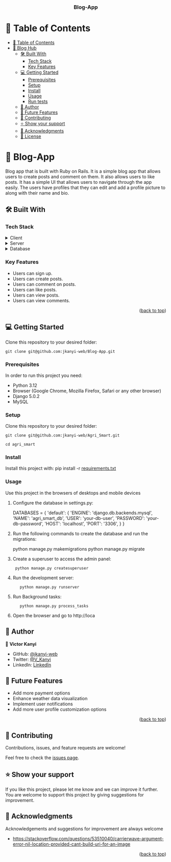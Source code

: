 <a name="readme-top"></a>

<div align="center">

  <h3><b>Blog-App</b></h3>

</div>

# 📗 Table of Contents

- [📗 Table of Contents](#-table-of-contents)
- [📖 Blog Hub ](#-blog-hub-)
  - [🛠 Built With ](#-built-with-)
    - [Tech Stack ](#tech-stack-)
    - [Key Features ](#key-features-)
  - [💻 Getting Started ](#-getting-started-)
    - [Prerequisites](#prerequisites)
    - [Setup](#setup)
    - [Install](#install)
    - [Usage](#usage)
    - [Run tests](#run-tests)
  - [👥 Author ](#-author-)
  - [🔭 Future Features ](#-future-features-)
  - [🤝 Contributing ](#-contributing-)
  - [⭐️ Show your support ](#️-show-your-support-)
  - [🙏 Acknowledgments ](#-acknowledgments-)
  - [📝 License ](#-license-)

<!-- PROJECT DESCRIPTION -->

# 📖 Blog-App <a name="about-project"></a>

Blog app that is built with Ruby on Rails. It is a simple blog app that allows users to create posts and comment on them. It also allows users to like posts. It has a simple UI that allows users to navigate through the app easily. The users have profiles that they can edit and add a profile picture to along with their name and bio.

## 🛠 Built With <a name="built-with"></a>

### Tech Stack <a name="tech-stack"></a>

<details>
  <summary>Client</summary>
  <ul>
    <li><a href="https://rubyonrails.org">Ruby on Rails</a></li>
  </ul>
</details>

<details>
  <summary>Server</summary>
  <ul>
    <li><a href="https://rubyonrails.org">Ruby on Rails</a></li>
  </ul>
</details>

<details>
<summary>Database</summary>
  <ul>
    <li><a href="https://www.postgresql.org/">PostgreSQL</a></li>
  </ul>
</details>

### Key Features <a name="key-features"></a>

- Users can sign up.
- Users can create posts.
- Users can comment on posts.
- Users can like posts.
- Users can view posts.
- Users can view comments.

<p align="right">(<a href="#readme-top">back to top</a>)</p>

## 💻 Getting Started <a name="getting-started"></a>

Clone this repository to your desired folder:

```
git clone git@github.com:jkanyi-web/Blog-App.git
```

### Prerequisites

In order to run this project you need:

- Python 3.12
- Browser (Google Chrome, Mozilla Firefox, Safari or any other browser)
- Django 5.0.2
- MySQL

### Setup

Clone this repository to your desired  folder:

```
git clone git@github.com:jkanyi-web/Agri_Smart.git

cd agri_smart
```

### Install

Install this project with:
pip install -r [requirements.txt](http://_vscodecontentref_/1)

### Usage

Use this project in the browsers of desktops and mobile devices


1. Configure the database in settings.py:

    DATABASES = {
        'default': {
            'ENGINE': 'django.db.backends.mysql',
            'NAME': 'agri_smart_db',
            'USER': 'your-db-user',
            'PASSWORD': 'your-db-password',
            'HOST': 'localhost',
            'PORT': '3306',
        }
    }

2. Run the following commands to create the database and run the migrations:
  
      python manage.py makemigrations
      python manage.py migrate

3. Create a superuser to access the admin panel:
  
        python manage.py createsuperuser

4. Run the development server:
    
          python manage.py runserver

5. Run Background tasks:
    
          python manage.py process_tasks

6. Open the browser and go to http://loca

## 👥 Author <a name="authors"></a>

👤 **Victor Kanyi**

- GitHub: [@jkanyi-web](https://github.com/jkanyi-web)
- Twitter: [@V_Kanyi](https://twitter.com/V_Kanyi)
- LinkedIn: [LinkedIn](https://linkedin.com/in/victor-kanyi)

## 🔭 Future Features <a name="future-features"></a>

- Add more payment options
- Enhance weather data visualization
- Implement user notifications
- Add more user profile customization options

<p align="right">(<a href="#readme-top">back to top</a>)</p>

## 🤝 Contributing <a name="contributing"></a>

Contributions, issues, and feature requests are welcome!

Feel free to check the [issues page](https://github.com/jkanyi-web/Agri_Smart/issues).

## ⭐️ Show your support <a name="support"></a>

If you like this project, please let me know and we can improve it further. You are welcome to support this project by giving suggestions for improvement.

## 🙏 Acknowledgments <a name="acknowledgements"></a>

Acknowledgements and suggestions for improvement are always welcome

- https://stackoverflow.com/questions/53510040/carrierwave-argument-error-nil-location-provided-cant-build-uri-for-an-image

<p align="right">(<a href="#readme-top">back to top</a>)</p>
